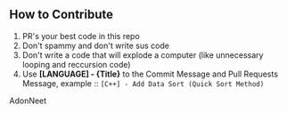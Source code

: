 ## How to Contribute

1. PR's your best code in this repo
2. Don't spammy and don't write sus code
3. Don't write a code that will explode a computer (like unnecessary looping and reccursion code)
4. Use **[LANGUAGE] - {Title}** to the Commit Message and Pull Requests Message, example :: `[C++] - Add Data Sort (Quick Sort Method)`

AdonNeet
